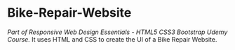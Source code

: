 # Bike-Repair-Website
_Part of Responsive Web Design Essentials - HTML5 CSS3 Bootstrap Udemy Course._
It uses HTML and CSS to create the UI of a Bike Repair Website.
